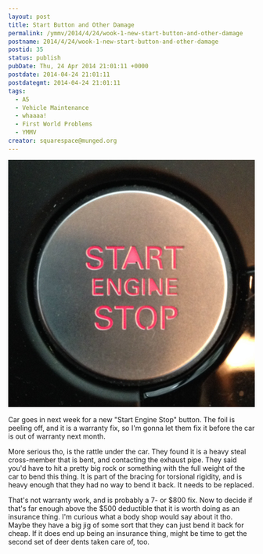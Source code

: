 ```yaml
---
layout: post
title: Start Button and Other Damage
permalink: /ymmv/2014/4/24/wook-1-new-start-button-and-other-damage
postname: 2014/4/24/wook-1-new-start-button-and-other-damage
postid: 35
status: publish
pubDate: Thu, 24 Apr 2014 21:01:11 +0000
postdate: 2014-04-24 21:01:11
postdategmt: 2014-04-24 21:01:11
tags:
  - A5
  - Vehicle Maintenance
  - whaaaa!
  - First World Problems
  - YMMV
creator: squarespace@munged.org
---
```

![startbutton][]

Car goes in next week for a new "Start Engine Stop" button. The foil is peeling off, and
it is a warranty fix, so I'm gonna let them fix it before the car is out of warranty
next month.

More serious tho, is the rattle under the car. They found it is a heavy steal
cross-member that is bent, and contacting the exhaust pipe. They said you'd have
to hit a pretty big rock or something with the full weight of the car to bend this
thing. It is part of the bracing for torsional rigidity, and is heavy enough that
they had no way to bend it back. It needs to be replaced.

That's not warranty work, and is probably a 7- or $800 fix. Now to decide if that's
far enough above the $500 deductible that it is worth doing as an insurance thing.
I'm curious what a body shop would say about it tho. Maybe they have a big jig of
some sort that they can just bend it back for cheap. If it does end up being an
insurance thing, might be time to get the second set of deer dents taken care of,
too.

[startbutton]: /pics/startenginestop.jpg "The pointy bits of the 'A' and 'N' have rubbed off."